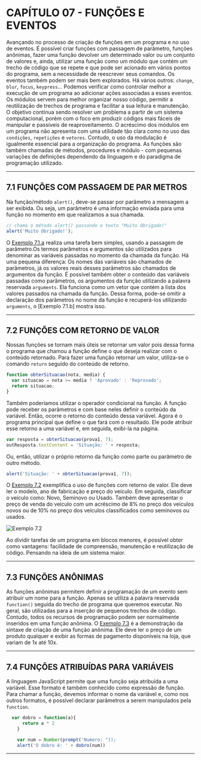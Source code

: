 # CAPÍTULO 07 - FUNÇÕES E EVENTOS

Avançando no processo de criação de funções em um programa e no uso de eventos. É possível criar funções com passagem de parâmetro, funções anônimas, fazer uma função devolver um determinado valor ou um conjunto de valores e, ainda, utilizar uma função como um módulo que contém um trecho de código que se repete e que pode ser acionado em vários pontos do programa, sem a necessidade de reescrever seus comandos.
Os eventos também podem ser mais bem explorados. Há vários outros: `change`, `blur`, `focus`, `keypress`... Podemos verificar como controlar melhor a execução de um programa ao adicionar ações associadas a esses eventos.
Os módulos servem para melhor organizar nosso código, permitir a reutilização de trechos de programa e facilitar a sua leitura e manutenção. O objetivo continua sendo resolver um problema a partir de um sistema computacional, porém com o foco em produzir códigos mais fáceis de manipular e passíveis de reaproveitamento. O acréscimo dos módulos em um programa não apresenta com uma utilidade tão clara como
no uso das `condições`, `repetições` e `vetores`. Contudo, o uso da modulação é igualmente essencial para a organização do programa.
As funções são também chamadas de métodos, procedures e módulo - com pequenas variações de definições dependendo da linguagem e do paradigma de programação utilizado.

---

## 7.1 FUNÇÕES COM PASSAGEM DE PAR METROS

Na função/método `alert()`, deve-se passar por parâmetro a mensagem a ser exibida. Ou seja, um parâmetro é uma informação enviada para uma função no momento em que realizamos a sua chamada.

```js
// chama o método alert() passando o texto "Muito Obrigado!"
alert('Muito Obrigado!');
```

O [Exemplo 7.1.a](/capitulo07/exemplos/ex7_1/ex7_1.a/) realiza uma tarefa bem simples, usando a passagem de parâmetro.Os termos parâmetros e argumentos são utilizados para denominar as variáveis passadas no momento da chamada da função. Há uma pequena diferença: Os nomes das variáveis são chamados de parâmetros, já os valores reais desses parâmetros são chamados de argumentos da função. É possível também obter o conteúdo das variáveis passadas como parâmetros, os argumentos da função utilizando a palavra reservada `arguments`. Ela funciona como um vetor que contém a lista dos valores passados na chamada da função. Dessa forma, pode-se omitir a declaração dos parâmetros no nome da função e recuperá-los utilizando `arguments`, o [Exemplo 7.1.b] mostra isso.

---

## 7.2 FUNÇÕES COM RETORNO DE VALOR

Nossas funções se tornam mais úteis se retornar um valor pois dessa forma o programa que chamou a função define o que deseja realizar com o conteúdo retornado. Para fazer uma função retornar um valor, utiliza-se o comando `return` seguido do conteúdo de retorno.

```js
function obterSituacao(nota, media) {
  var situacao = nota >= media ? 'Aprovado' : 'Reprovado';
  return situacao;
}
```

Também poderíamos utilizar o operador condicional na função. A função pode receber os parâmetros e com base neles definir o conteúdo da variável. Então, ocorre o retorno do conteúdo dessa variável. Agora é o programa principal que define o que fará com o resultado. Ele pode atribuir esse retorno a uma variável e, em seguida, exibi-la na página.

```js
var resposta = obterSituacao(prova1, 7);
outResposta.textContent = 'Situação: ' + resposta;
```

Ou, então, utilizar o próprio retorno da função como parte ou parâmetro de outro método.

```js
alert('Situação: ' + obterSituacao(prova1, 7));
```

O [Exemplo 7.2](/capitulo07/exemplos/ex7_2/) exemplifica o uso de funções com retorno de valor. Ele deve ler o modelo, ano de fabricação e preço do veículo. Em seguida, classificar o veículo como: Novo, Seminovo ou Usado. Também deve apresentar o preço de venda do veículo com um acréscimo de 8% no preço dos veículos novos ou de 10% no preço dos veículos classificados como seminovos ou usados.

![Exemplo 7.2](/.github/cap07/ex7.2.png)

Ao dividir tarefas de um programa em blocos menores, é possível obter como vantagens: facilidade de compreensão, manutenção e reutilização de código. Pensando na ideia de um sistema maior.

---

## 7.3 FUNÇÕES ANÔNIMAS

As funções anônimas permitem definir a programação de um evento sem atribuir um nome para a função. Apenas se utiliza a palavra reservada `function()` seguida do trecho de programa que queremos executar. No geral, são utilizadas para a inserção de pequenos trechos de código. Contudo, todos os recursos de programação podem ser normalmente inseridos em uma função anônima. O [Exemplo 7.3](/capitulo07/exemplos/ex7_3) é a demonstração da sintaxe de criação de uma função anônima. Ele deve ler o preço de um produto qualquer e exibir as formas de pagamento disponíveis na loja, que variam de 1x até 10x.

---

## 7.4 FUNÇÕES ATRIBUÍDAS PARA VARIÁVEIS

A linguagem JavaScript permite que uma função seja atribuída a uma variável. Esse formato é também conhecido como expressão de função. Para chamar a função, devemos informar o nome da variável e, como nos outros formatos, é possível declarar parâmetros a serem manipulados pela `function`.

```js
  var dobro = function(a){
      return a * 2
    }

    var num = Number(prompt('Numero: "));
    alert('O dobro é: ' + dobro(num))
```

---
